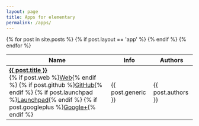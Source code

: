 ```yaml
---
layout: page
title: Apps for elementary
permalink: /apps/
---
```


  <table class="overview tablesorter">
    <thead>
      <tr>
        <th>Name</th>
        <th>Info</th>
        <th>Authors</th>
      </tr>
    </thead>
    <tbody>
      {% for post in site.posts %}
      {% if post.layout == 'app' %}
        <tr id="{{ post.url }}">
          <td><a href="{{ site.baseurl }}{{ post.url }}" style="font-weight:bold">{{ post.title }}</a><br/> {% if post.web %}<a href="{{ post.web }}">Web</a>{% endif %} {% if post.github %}<a href="https://github.com/{{ post.github }}">GitHub</a>{% endif %} {% if post.launchpad %}<a href="https://launchpad.net/{{ post.launchpad }}">Launchpad</a>{% endif %} {% if post.googleplus %}<a href="https://plus.google.com/{{ post.googleplus }}">Google+</a>{% endif %}</td>
          <td>{{ post.generic }}</td>
          <td>{{ post.authors }}</td>
        </tr>
      {% endif %}
      {% endfor %}
    </tbody>
  </table>
